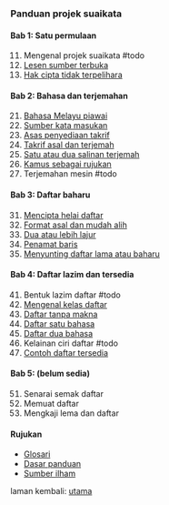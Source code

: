 ---
---

### Panduan projek suaikata

#### Bab 1: Satu permulaan

11. Mengenal projek suaikata #todo
12. [Lesen sumber terbuka](bab/lesen.md)
13. [Hak cipta tidak terpelihara](bab/hak-cipta.md)

#### Bab 2: Bahasa dan terjemahan

21. [Bahasa Melayu piawai](bab/piawai.md)
22. [Sumber kata masukan](bab/sumber.md)
23. [Asas penyediaan takrif](bab/asas.md)
24. [Takrif asal dan terjemah](bab/takrif.md)
25. [Satu atau dua salinan terjemah](bab/salinan.md)
26. [Kamus sebagai rujukan](bab/kamus.md)
27. Terjemahan mesin #todo

#### Bab 3: Daftar baharu

31. [Mencipta helai daftar](bab/helai.md)
32. [Format asal dan mudah alih](bab/format.md)
33. [Dua atau lebih lajur](bab/lajur.md)
34. [Penamat baris](bab/baris.md)
35. [Menyunting daftar lama atau baharu](bab/sunting.md)

#### Bab 4: Daftar lazim dan tersedia

41. Bentuk lazim daftar #todo
42. [Mengenal kelas daftar](bab/kelas.md)
43. [Daftar tanpa makna](bab/daftar0.md)
44. [Daftar satu bahasa](bab/daftar1.md)
45. [Daftar dua bahasa](bab/daftar2.md)
46. Kelainan ciri daftar #todo
47. [Contoh daftar tersedia](bab/contoh.md)

#### Bab 5: (belum sedia)

51. Senarai semak daftar
52. Memuat daftar
53. Mengkaji lema dan daftar

#### Rujukan

- [Glosari](ruj/glosari.md)
- [Dasar panduan](ruj/dasar.md)
- [Sumber ilham](ruj/ilham.md)

laman kembali: [utama][0]

  [0]: ../index.md
